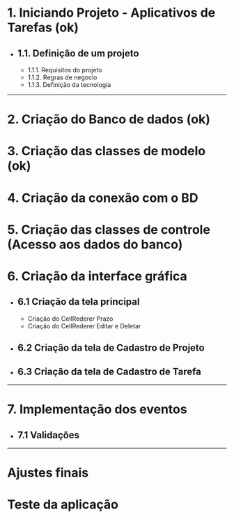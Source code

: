 # 1.  Iniciando Projeto - Aplicativos de Tarefas (ok)
- ## 1.1. Definição de um projeto
    
    - 1.1.1. Requisitos do projeto
    - 1.1.2. Regras de negocio
    - 1.1.3. Definição da tecnologia
----
# 2. Criação do Banco de dados (ok)
# 3. Criação das classes de modelo (ok)
# 4. Criação da conexão com o BD 
# 5. Criação das classes de controle (Acesso aos dados do banco)
# 6. Criação da interface gráfica
- ## 6.1 Criação da tela principal
    - Criação do CellRederer Prazo
    - Criação do CellRederer Editar e Deletar
- ## 6.2 Criação da tela de Cadastro de Projeto
- ## 6.3 Criação da tela de Cadastro de Tarefa
---
# 7. Implementação dos eventos
- ## 7.1 Validações
---
# Ajustes finais
# Teste da aplicação